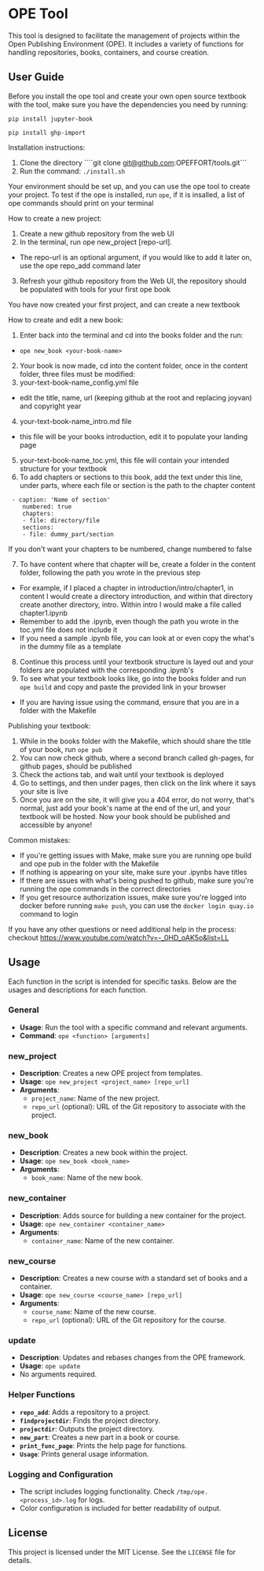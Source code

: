 # OPE Tool

This tool is designed to facilitate the management of projects within the Open Publishing Environment (OPE). It includes a variety of functions for handling repositories, books, containers, and course creation.

## User Guide
Before you install the ope tool and create your own open source textbook with the tool, make sure you have the dependencies you need by running:

```pip install jupyter-book```

```pip install ghp-import```

Installation instructions:
1. Clone the directory ````git clone git@github.com:OPEFFORT/tools.git``` 
2. Run the command: ```./install.sh```

Your environment should be set up, and you can use the ope tool to create your project. 
To test if the ope is installed, run ```ope```, if it is insalled, a list of ope commands should print on your terminal

How to create a new project:
1. Create a new github repository from the web UI 
2. In the terminal, run ope new_project [repo-url]. 
- The repo-url is an optional argument, if you would like to add it later on, use the ope repo_add command later
3. Refresh your github repository from the Web UI, the repository should be populated with tools for your first ope book

You have now created your first project, and can create a new textbook

How to create and edit a new book:
1. Enter back into the terminal and cd into the books folder and the run:
- ```ope new_book <your-book-name>```
2. Your book is now made, cd into the content folder, once in the content folder, 
three files must be modified:
3. your-text-book-name_config.yml file
- edit the title, name, url (keeping github at the root and replacing joyvan) and copyright year
4. your-text-book-name_intro.md file
- this file will be your books introduction, edit it to populate your landing page
5. your-text-book-name_toc.yml, this file will contain your intended structure for your textbook
6. To add chapters or sections to this book, add the text under this line, under parts, where each file or section is the path to the chapter content
```
 - caption: 'Name of section'
    numbered: true
    chapters:
    - file: directory/file
    sections: 
    - file: dummy_part/section
```
If you don't want your chapters to be numbered, change numbered to false

7. To have content where that chapter will be, create a folder in the content folder, following the path you wrote in the previous step
  - For example, if I placed a chapter in introduction/intro/chapter1, in content I would create a directory introduction, and within that directory create another directory, intro. Within intro I would make a file called chapter1.ipynb
  - Remember to add the .ipynb, even though the path you wrote in the toc.yml file does not include it
  - If you need a sample .ipynb file, you can look at or even copy the what's in the dummy file as a template
8. Continue this process until your textbook structure is layed out and your folders are populated with the corresponding .ipynb's
9. To see what your textbook looks like, go into the books folder and run ```ope build``` and copy and paste the provided link in your browser
  - If you are having issue using the command, ensure that you are in a folder with the Makefile


Publishing your textbook:

1. While in the books folder with the Makefile, which should share the title of your book, run ```ope pub```
2. You can now check github, where a second branch called gh-pages, for github pages, should be published
3. Check the actions tab, and wait until your textbook is deployed
4. Go to settings, and then under pages, then click on the link where it says your site is live
5. Once you are on the site, it will give you a 404 error, do not worry, that's normal, just add your book's name at the end of the url, and your textbook will be hosted. Now your book should be published and accessible by anyone!



Common mistakes:
- If you're getting issues with Make, make sure you are running ope build and ope pub in the folder with the Makefile
- If nothing is appearing on your site, make sure your .ipynbs have titles
- If there are issues with what's being pushed to github, make sure you're running the ope commands in the correct directories
- If you get resource authorization issues, make sure you're logged into docker before running ```make push```, you can use the ```docker login quay.io``` command to login

If you have any other questions or need additional help in the process: checkout https://www.youtube.com/watch?v=-_0HD_oAK5o&list=LL

## Usage
Each function in the script is intended for specific tasks. Below are the usages and descriptions for each function.

### General

- **Usage**: Run the tool with a specific command and relevant arguments.
- **Command**: `ope <function> [arguments]`

### new_project

- **Description**: Creates a new OPE project from templates.
- **Usage**: `ope new_project <project_name> [repo_url]`
- **Arguments**:
  - `project_name`: Name of the new project.
  - `repo_url` (optional): URL of the Git repository to associate with the project.

### new_book

- **Description**: Creates a new book within the project.
- **Usage**: `ope new_book <book_name>`
- **Arguments**:
  - `book_name`: Name of the new book.

### new_container

- **Description**: Adds source for building a new container for the project.
- **Usage**: `ope new_container <container_name>`
- **Arguments**:
  - `container_name`: Name of the new container.

### new_course

- **Description**: Creates a new course with a standard set of books and a container.
- **Usage**: `ope new_course <course_name> [repo_url]`
- **Arguments**:
  - `course_name`: Name of the new course.
  - `repo_url` (optional): URL of the Git repository for the course.

### update

- **Description**: Updates and rebases changes from the OPE framework.
- **Usage**: `ope update`
- No arguments required.

### Helper Functions

- **`repo_add`**: Adds a repository to a project.
- **`findprojectdir`**: Finds the project directory.
- **`projectdir`**: Outputs the project directory.
- **`new_part`**: Creates a new part in a book or course.
- **`print_func_page`**: Prints the help page for functions.
- **`Usage`**: Prints general usage information.

### Logging and Configuration

- The script includes logging functionality. Check `/tmp/ope.<process_id>.log` for logs.
- Color configuration is included for better readability of output.


## License

This project is licensed under the MIT License. See the `LICENSE` file for details.
